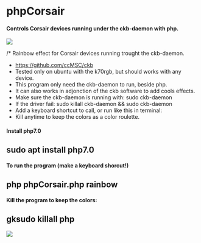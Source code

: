 # phpCorsair
#### Controls Corsair devices running under the ckb-daemon with php.

<img src="http://i.imgur.com/BiiFBMM.gif"></img>

/*  Rainbow effect for Corsair devices running trought the ckb-daemon.
 *  https://github.com/ccMSC/ckb
 *  Tested only on ubuntu with the k70rgb, but should works with any device.
 *  This program only need the ckb-daemon to run, beside php.
 *  It can also works in adjonction of the ckb software to add cools effects.
 *  Make sure the ckb-daemon is running with: sudo ckb-daemon
 *  If the driver fail: sudo killall ckb-daemon && sudo ckb-daemon
 *  Add a keyboard shortcut to call, or run like this in terminal:
 *  Kill anytime to keep the colors as a color roulette.

#### Install php7.0

## sudo apt install php7.0

#### To run the program (make a keyboard shorcut!)

## php phpCorsair.php rainbow

#### Kill the program to keep the colors:

## gksudo killall php


<img src="http://i.imgur.com/FAtGRdm.gif"></img>
